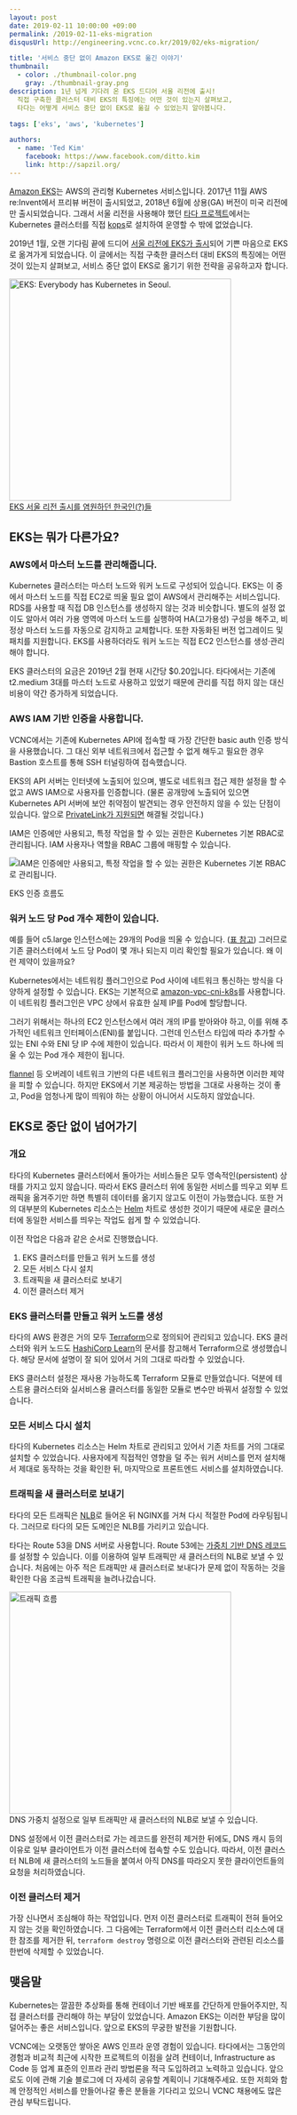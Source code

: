```yaml
---
layout: post
date: 2019-02-11 10:00:00 +09:00
permalink: /2019-02-11-eks-migration
disqusUrl: http://engineering.vcnc.co.kr/2019/02/eks-migration/

title: '서비스 중단 없이 Amazon EKS로 옮긴 이야기'
thumbnail:
  - color: ./thumbnail-color.png
    gray: ./thumbnail-gray.png
description: 1년 넘게 기다려 온 EKS 드디어 서울 리전에 출시!
  직접 구축한 클러스터 대비 EKS의 특징에는 어떤 것이 있는지 살펴보고,
  타다는 어떻게 서비스 중단 없이 EKS로 옮길 수 있었는지 알아봅니다.

tags: ['eks', 'aws', 'kubernetes']

authors:
  - name: 'Ted Kim'
    facebook: https://www.facebook.com/ditto.kim
    link: http://sapzil.org/
---
```


[Amazon EKS](https://aws.amazon.com/ko/eks/)는 AWS의 관리형 Kubernetes 서비스입니다. 2017년 11월 AWS re:Invent에서 프리뷰 버전이 출시되었고, 2018년 6월에 상용(GA) 버전이 미국 리전에만 출시되었습니다. 그래서 서울 리전을 사용해야 했던 [타다 프로젝트](/2019-01-28-tada-system-architecture/)에서는 Kubernetes 클러스터를 직접 [kops](https://github.com/kubernetes/kops)로 설치하여 운영할 수 밖에 없었습니다.

2019년 1월, 오랜 기다림 끝에 드디어 [서울 리전에 EKS가 출시](https://aws.amazon.com/ko/about-aws/whats-new/2019/01/amazon-eks-available-in-seoul-region/)되어 기쁜 마음으로 EKS로 옮겨가게 되었습니다. 이 글에서는 직접 구축한 클러스터 대비 EKS의 특징에는 어떤 것이 있는지 살펴보고, 서비스 중단 없이 EKS로 옮기기 위한 전략을 공유하고자 합니다.

<img src="./eks-seoul-plz.png" alt="EKS: Everybody has Kubernetes in Seoul." width="400">
<figcaption><a href="https://github.com/aws/containers-roadmap/issues/37">EKS 서울 리전 출시를 염원하던 한국인(?)들</a></figcaption>

## EKS는 뭐가 다른가요?

### AWS에서 마스터 노드를 관리해줍니다.

Kubernetes 클러스터는 마스터 노드와 워커 노드로 구성되어 있습니다. EKS는 이 중에서 마스터 노드를 직접 EC2로 띄울 필요 없이 AWS에서 관리해주는 서비스입니다. RDS를 사용할 때 직접 DB 인스턴스를 생성하지 않는 것과 비슷합니다. 별도의 설정 없이도 알아서 여러 가용 영역에 마스터 노드를 실행하여 HA(고가용성) 구성을 해주고, 비정상 마스터 노드를 자동으로 감지하고 교체합니다. 또한 자동화된 버전 업그레이드 및 패치를 지원합니다. EKS를 사용하더라도 워커 노드는 직접 EC2 인스턴스를 생성·관리해야 합니다.

EKS 클러스터의 요금은 2019년 2월 현재 시간당 $0.20입니다. 타다에서는 기존에 t2.medium 3대를 마스터 노드로 사용하고 있었기 때문에 관리를 직접 하지 않는 대신 비용이 약간 증가하게 되었습니다.

### AWS IAM 기반 인증을 사용합니다.

VCNC에서는 기존에 Kubernetes API에 접속할 때 가장 간단한 basic auth 인증 방식을 사용했습니다. 그 대신 외부 네트워크에서 접근할 수 없게 해두고 필요한 경우 Bastion 호스트를 통해 SSH 터널링하여 접속했습니다.

EKS의 API 서버는 인터넷에 노출되어 있으며, 별도로 네트워크 접근 제한 설정을 할 수 없고 AWS IAM으로 사용자를 인증합니다. (물론 공개망에 노출되어 있으면 Kubernetes API 서버에 보안 취약점이 발견되는 경우 안전하지 않을 수 있는 단점이 있습니다. 앞으로 [PrivateLink가 지원되면](https://github.com/aws/containers-roadmap/issues/22) 해결될 것입니다.)

IAM은 인증에만 사용되고, 특정 작업을 할 수 있는 권한은 Kubernetes 기본 RBAC로 관리됩니다. IAM 사용자나 역할을 RBAC 그룹에 매핑할 수 있습니다.

![IAM은 인증에만 사용되고, 특정 작업을 할 수 있는 권한은 Kubernetes 기본 RBAC로 관리됩니다.](./eks-auth-flow.png)

<figcaption>EKS 인증 흐름도</figcaption>

### 워커 노드 당 Pod 개수 제한이 있습니다.

예를 들어 c5.large 인스턴스에는 29개의 Pod을 띄울 수 있습니다. ([표 참고](https://github.com/awslabs/amazon-eks-ami/blob/7f6c8cb3597e17f6e5f7df96d12bccf5604dc909/files/eni-max-pods.txt)) 그러므로 기존 클러스터에서 노드 당 Pod이 몇 개나 되는지 미리 확인할 필요가 있습니다. 왜 이런 제약이 있을까요?

Kubernetes에서는 네트워킹 플러그인으로 Pod 사이에 네트워크 통신하는 방식을 다양하게 설정할
수 있습니다. EKS는 기본적으로 [amazon-vpc-cni-k8s](https://github.com/aws/amazon-vpc-cni-k8s)를 사용합니다. 이 네트워킹 플러그인은 VPC 상에서 유효한 실제 IP를 Pod에 할당합니다.

그러기 위해서는 하나의 EC2 인스턴스에서 여러 개의 IP를 받아와야 하고, 이를 위해 추가적인 네트워크 인터페이스(ENI)를 붙입니다. 그런데 인스턴스 타입에 따라 추가할 수 있는 ENI 수와 ENI 당 IP 수에 제한이 있습니다. 따라서 이 제한이 워커 노드 하나에 띄울 수 있는 Pod 개수 제한이 됩니다.

[flannel](https://github.com/coreos/flannel) 등 오버레이 네트워크 기반의 다른 네트워크 플러그인을 사용하면 이러한 제약을 피할 수 있습니다. 하지만 EKS에서 기본 제공하는 방법을 그대로 사용하는 것이 좋고, Pod을 엄청나게 많이 띄워야 하는 상황이 아니어서 시도하지 않았습니다.

## EKS로 중단 없이 넘어가기

### 개요

타다의 Kubernetes 클러스터에서 돌아가는 서비스들은 모두 영속적인(persistent) 상태를 가지고 있지 않습니다. 따라서 EKS 클러스터 위에 동일한 서비스를 띄우고 외부 트래픽을 옮겨주기만 하면 특별히 데이터를 옮기지 않고도 이전이 가능했습니다. 또한 거의 대부분의 Kubernetes 리소스는 [Helm](https://helm.sh/) 차트로 생성한 것이기 때문에 새로운 클러스터에 동일한 서비스를 띄우는 작업도 쉽게 할 수 있었습니다.

이전 작업은 다음과 같은 순서로 진행했습니다.

1. EKS 클러스터를 만들고 워커 노드를 생성
2. 모든 서비스 다시 설치
3. 트래픽을 새 클러스터로 보내기
4. 이전 클러스터 제거

### EKS 클러스터를 만들고 워커 노드를 생성

타다의 AWS 환경은 거의 모두 [Terraform](https://www.terraform.io/)으로 정의되어 관리되고 있습니다. EKS 클러스터와 워커 노드도 [HashiCorp Learn](https://learn.hashicorp.com/terraform/aws/eks-intro)의 문서를 참고해서 Terraform으로 생성했습니다. 해당 문서에 설명이 잘 되어
있어서 거의 그대로 따라할 수 있었습니다.

EKS 클러스터 설정은 재사용 가능하도록 Terraform 모듈로 만들었습니다. 덕분에 테스트용 클러스터와 실서비스용 클러스터를 동일한 모듈로 변수만 바꿔서 설정할 수 있었습니다.

### 모든 서비스 다시 설치

타다의 Kubernetes 리소스는 Helm 차트로 관리되고 있어서 기존 차트를 거의 그대로 설치할 수 있었습니다. 사용자에게 직접적인 영향을 덜 주는 워커 서비스를 먼저 설치해서 제대로 동작하는 것을 확인한 뒤, 마지막으로 프론트엔드 서비스를 설치하였습니다.

### 트래픽을 새 클러스터로 보내기

타다의 모든 트래픽은 [NLB](https://docs.aws.amazon.com/ko_kr/elasticloadbalancing/latest/network/introduction.html)로 들어온 뒤 NGINX를 거쳐 다시 적절한 Pod에 라우팅됩니다. 그러므로 타다의 모든 도메인은 NLB를 가리키고 있습니다.

타다는 Route 53을 DNS 서버로 사용합니다. Route 53에는 [가중치 기반 DNS 레코드](https://docs.aws.amazon.com/ko_kr/Route53/latest/DeveloperGuide/resource-record-sets-values-weighted-alias.html)를 설정할 수 있습니다. 이를 이용하여 일부 트래픽만 새 클러스터의 NLB로 보낼 수 있습니다. 처음에는 아주 적은 트래픽만 새 클러스터로 보내다가 문제 없이 작동하는 것을 확인한 다음 조금씩 트래픽을 늘려나갔습니다.

<img src="./eks-traffic.png" alt="트래픽 흐름" width="400">
<figcaption>DNS 가중치 설정으로 일부 트래픽만 새 클러스터의 NLB로 보낼 수 있습니다.</figcaption>

DNS 설정에서 이전 클러스터로 가는 레코드를 완전히 제거한 뒤에도, DNS 캐시 등의 이유로 일부 클라이언트가 이전 클러스터에 접속할 수도 있습니다. 따라서, 이전 클러스터 NLB에 새 클러스터의 노드들을 붙여서 아직 DNS를 따라오지 못한 클라이언트들의 요청을 처리하였습니다.

### 이전 클러스터 제거

가장 신나면서 조심해야 하는 작업입니다. 먼저 이전 클러스터로 트래픽이 전혀 들어오지 않는 것을 확인하였습니다. 그 다음에는 Terraform에서 이전 클러스터 리소스에 대한 참조를 제거한 뒤, `terraform destroy` 명령으로 이전 클러스터와 관련된 리소스를 한번에 삭제할 수 있었습니다.

## 맺음말

Kubernetes는 깔끔한 추상화를 통해 컨테이너 기반 배포를 간단하게 만들어주지만, 직접 클러스터를 관리해야 하는 부담이 있었습니다. Amazon EKS는 이러한 부담을 많이 덜어주는 좋은 서비스입니다. 앞으로 EKS의 무궁한 발전을 기원합니다.

VCNC에는 오랫동안 쌓아온 AWS 인프라 운영 경험이 있습니다. 타다에서는 그동안의 경험과 비교적 최근에 시작한 프로젝트의 이점을 살려 컨테이너, Infrastructure as Code 등 업계 표준의 인프라 관리 방법론을 적극 도입하려고 노력하고 있습니다. 앞으로도 이에 관해 기술 블로그에 더 자세히 공유할 계획이니 기대해주세요. 또한 저희와 함께 안정적인 서비스를 만들어나갈 좋은 분들을 기다리고 있으니 VCNC 채용에도 많은 관심 부탁드립니다.
